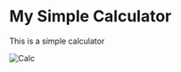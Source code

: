 # My Simple Calculator
This is a simple calculator

![Calc](https://user-images.githubusercontent.com/95564724/146125784-def70be5-a20e-4d94-9148-78aa020d8dfc.jpg)
